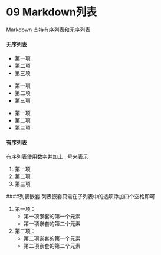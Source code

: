 # 09 Markdown列表
Markdown 支持有序列表和无序列表  

#### 无序列表
* 第一项
* 第二项
* 第三项

+ 第一项
+ 第二项
+ 第三项

- 第一项
- 第二项
- 第三项

#### 有序列表
有序列表使用数字并加上 . 号来表示  
1. 第一项
2. 第二项
3. 第三项

####列表嵌套
列表嵌套只需在子列表中的选项添加四个空格即可
1. 第一项：
    - 第一项嵌套的第一个元素
    - 第一项嵌套的第二个元素
2. 第二项：
    - 第二项嵌套的第一个元素
    - 第二项嵌套的第二个元素